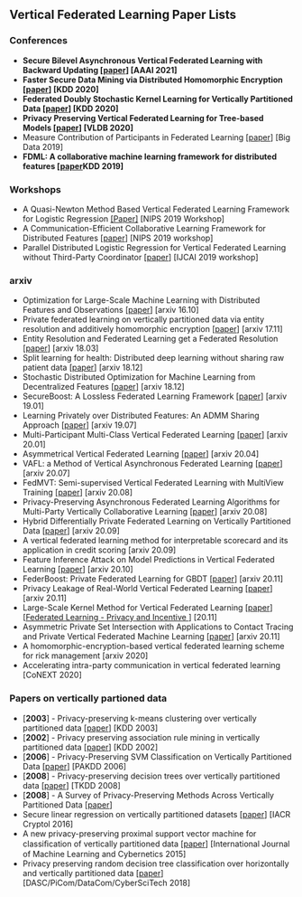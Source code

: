 ## Vertical Federated Learning Paper Lists

### Conferences
* **Secure Bilevel Asynchronous Vertical Federated Learning with Backward Updating [[paper](https://arxiv.org/abs/2103.00958)] [AAAI 2021]**
* **Faster Secure Data Mining via Distributed Homomorphic Encryption [[paper](https://www.kdd.org/kdd2020/accepted-papers/view/faster-secure-data-mining-via-distributed-homomorphic-encryption)] [KDD 2020]**
* **Federated Doubly Stochastic Kernel Learning for Vertically Partitioned Data [[paper](https://www.kdd.org/kdd2020/accepted-papers/view/federated-doubly-stochastic-kernel-learning-for-vertically-partitioned-data)] [KDD 2020]**
* **Privacy Preserving Vertical Federated Learning for Tree-based Models [[paper](https://arxiv.org/abs/2008.06170)] [VLDB 2020]**
* Measure Contribution of Participants in Federated Learning [[paper](https://arxiv.org/pdf/1909.08525.pdf)] [Big Data 2019]
* **FDML: A collaborative machine learning framework for distributed features [[paper](https://www.kdd.org/kdd2019/accepted-papers/view/fdml-a-collaborative-machine-learning-framework-for-distributed-features)KDD 2019]**

### Workshops

* A Quasi-Newton Method Based Vertical Federated Learning Framework for Logistic Regression [[Paper]](https://arxiv.org/abs/1912.00513) [NIPS 2019 Workshop]
* A Communication-Efficient Collaborative Learning Framework for Distributed Features [[paper](https://arxiv.org/abs/1912.11187)] [NIPS 2019 workshop]
* Parallel Distributed Logistic Regression for Vertical Federated Learning without Third-Party Coordinator [[paper](https://arxiv.org/abs/1911.09824)] [IJCAI 2019 workshop]

### arxiv

* Optimization for Large-Scale Machine Learning with Distributed Features and Observations [[paper](https://arxiv.org/abs/1610.10060)] [arxiv 16.10]
* Private federated learning on vertically partitioned data via entity resolution and additively homomorphic encryption [[paper](https://arxiv.org/abs/1711.10677)] [arxiv 17.11]
* Entity Resolution and Federated Learning get a Federated Resolution [[paper](https://arxiv.org/abs/1803.04035)] [arxiv 18.03]
* Split learning for health: Distributed deep learning without sharing raw patient data [[paper](https://arxiv.org/abs/1812.00564)] [arxiv 18.12]
* Stochastic Distributed Optimization for Machine Learning from Decentralized Features [[paper](https://arxiv.org/abs/1812.06415)] [arxiv 18.12]
* SecureBoost: A Lossless Federated Learning Framework [[paper](https://arxiv.org/abs/1901.08755)] [arxiv 19.01]
* Learning Privately over Distributed Features: An ADMM Sharing Approach [[paper](https://arxiv.org/abs/1907.07735)] [arxiv 19.07]
* Multi-Participant Multi-Class Vertical Federated Learning [[paper](https://arxiv.org/abs/2001.11154)] [arxiv 20.01]
* Asymmetrical Vertical Federated Learning [[paper](https://arxiv.org/abs/2004.07427)] [arxiv 20.04]
* VAFL: a Method of Vertical Asynchronous Federated Learning [[paper](https://arxiv.org/abs/2007.06081)] [arxiv 20.07]
* FedMVT: Semi-supervised Vertical Federated Learning with MultiView Training [[paper](https://arxiv.org/pdf/2008.10838)] [arxiv 20.08]
* Privacy-Preserving Asynchronous Federated Learning Algorithms for Multi-Party Vertically Collaborative Learning [[paper](https://arxiv.org/pdf/2008.06233.pdf)] [arxiv 20.08]
* Hybrid Differentially Private Federated Learning on Vertically Partitioned Data [[paper](https://arxiv.org/pdf/2009.02763)] [arxiv 20.09]
* A vertical federated learning method for interpretable scorecard and its application in credit scoring [arxiv 20.09]
* Feature Inference Attack on Model Predictions in Vertical Federated Learning [[paper](https://arxiv.org/pdf/2010.10152)] [arxiv 20.10]
* FederBoost: Private Federated Learning for GBDT [[paper](https://arxiv.org/abs/2011.02796)] [arxiv 20.11]
* Privacy Leakage of Real-World Vertical Federated Learning [[paper](https://arxiv.org/pdf/2011.09290)] [arxiv 20.11]
* Large-Scale Kernel Method for Vertical Federated Learning [[paper](https://link.springer.com/content/pdf/10.1007%2F978-3-030-63076-8.pdf)] [[Federated Learning - Privacy and Incentive ](https://www.springer.com/gp/book/9783030630751)] [20.11]
* Asymmetric Private Set Intersection with Applications to Contact Tracing and Private Vertical Federated Machine Learning [[paper](https://arxiv.org/pdf/2011.09350)] [arxiv 20.11]
* A homomorphic-encryption-based vertical federated learning scheme for rick management [arxiv 2020]
* Accelerating intra-party communication in vertical federated learning [CoNEXT 2020]

### Papers on vertically partioned data

* [**2003**] - Privacy-preserving k-means clustering over vertically partitioned data [[paper](https://www.cerias.purdue.edu/tools_and_resources/bibtex_archive/archive/2003-47.pdf)] [KDD 2003]
* [**2002**] - Privacy preserving association rule mining in vertically partitioned data [[paper](https://www.cs.purdue.edu/homes/clifton/DistDM/kdd02.pdf)] [KDD 2002]
* [**2006**] - Privacy-Preserving SVM Classification on Vertically Partitioned Data [[paper](http://citeseerx.ist.psu.edu/viewdoc/download?doi=10.1.1.309.361&rep=rep1&type=pdf)] [PAKDD 2006]
* [**2008**] - Privacy-preserving decision trees over vertically partitioned data [[paper](http://citeseerx.ist.psu.edu/viewdoc/download?doi=10.1.1.329.3951&rep=rep1&type=pdf)] [TKDD 2008]
* [**2008**] - A Survey of Privacy-Preserving Methods Across Vertically Partitioned Data [[paper](https://www.sci-hub.ren/10.1007/978-0-387-70992-5_14)]
* Secure linear regression on vertically partitioned datasets [[paper](https://pdfs.semanticscholar.org/1f99/6f3ed94538d5cea66c1cb6ef3adfed9cdd24.pdf)] [IACR Cryptol 2016]
* A new privacy-preserving proximal support vector machine for classiﬁcation of vertically partitioned data [[paper](https://link.springer.com/content/pdf/10.1007/s13042-014-0245-1.pdf)] [International Journal of Machine Learning and Cybernetics 2015]
* Privacy preserving random decision tree classification over horizontally and vertically partitioned data [[paper](https://ieeexplore.ieee.org/abstract/document/8511953/)] [DASC/PiCom/DataCom/CyberSciTech 2018]
